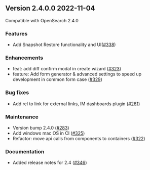 ## Version 2.4.0.0 2022-11-04

Compatible with OpenSearch 2.4.0

### Features
* Add Snapshot Restore functionality and UI([#338](https://github.com/opensearch-project/index-management-dashboards-plugin/pull/338))

### Enhancements
* feat: add diff confirm modal in create wizard ([#323](https://github.com/opensearch-project/index-management-dashboards-plugin/pull/323))
* feature: Add form generator & advanced settings to speed up development in common form case ([#329](https://github.com/opensearch-project/index-management-dashboards-plugin/pull/329))

### Bug fixes
* Add rel to link for external links, IM dashboards plugin ([#261](https://github.com/opensearch-project/index-management-dashboards-plugin/pull/261))

### Maintenance
* Version bump 2.4.0 ([#283](https://github.com/opensearch-project/index-management-dashboards-plugin/pull/283))
* Add windows mac OS in CI ([#325](https://github.com/opensearch-project/index-management-dashboards-plugin/pull/325))
* Refactor: move api calls from components to containers ([#322](https://github.com/opensearch-project/index-management-dashboards-plugin/pull/322))

### Documentation
* Added release notes for 2.4 ([#346](https://github.com/opensearch-project/index-management-dashboards-plugin/pull/346))